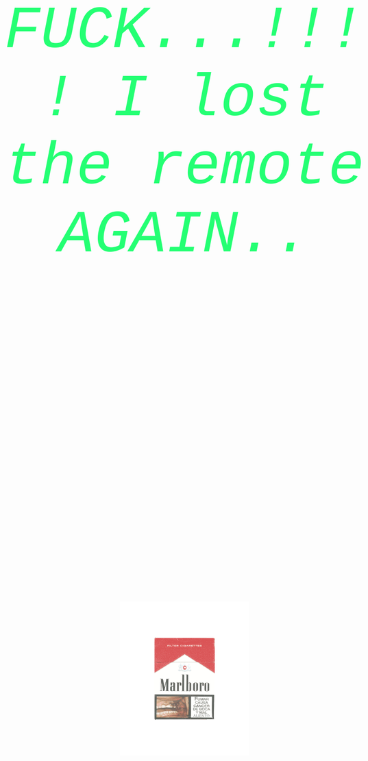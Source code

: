 <html>
  
  <style>
  * {
  margin: 0;
  padding: 20;
  border: none;
  font-family: Courier New, sans-serif;
}

body {
  font-size: 140px;
  padding:20px;
  color:#24ff73;
  background-image: url("https://cdn.openart.ai/stable_diffusion/8a2f748abe9e3195ae0fbb8234f25d3dd5ac71b1_2000x2000.webp");
  background-repeat: no-repeat;
 
}
}
h1 {
  font-size: 120px;
  padding:20px;
  color:#cbf636
}

    
     img {
  	    background-color: transparent!important;
    }
    
</style>
<header hidden> </header>
<body>
  <center>
    <br><br>
   <p><i>FUCK...!!!! I lost the remote AGAIN..</i></p>
   <br><br><br><br>
   <img src="docs/assets/marlboro-pack.gif" width="300">
<br><br>
  </center>
</body>
</html>

